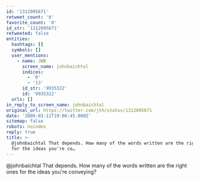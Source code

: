 ```yaml
---
id: '1312095671'
retweet_count: '0'
favorite_count: '0'
id_str: '1312095671'
retweeted: false
entities:
  hashtags: []
  symbols: []
  user_mentions:
    - name: JWB
      screen_name: johnbaichtal
      indices:
        - '0'
        - '13'
      id_str: '9935322'
      id: '9935322'
  urls: []
in_reply_to_screen_name: johnbaichtal
original_url: https://twitter.com/jth/status/1312095671
date: '2009-03-11T19:06:45.000Z'
sitemap: false
robots: noindex
reply: true
title: >-
  @johnbaichtal That depends. How many of the words written are the right ones
  for the ideas you're co…
---
```


@johnbaichtal That depends. How many of the words written are the right ones for the ideas you're conveying?
